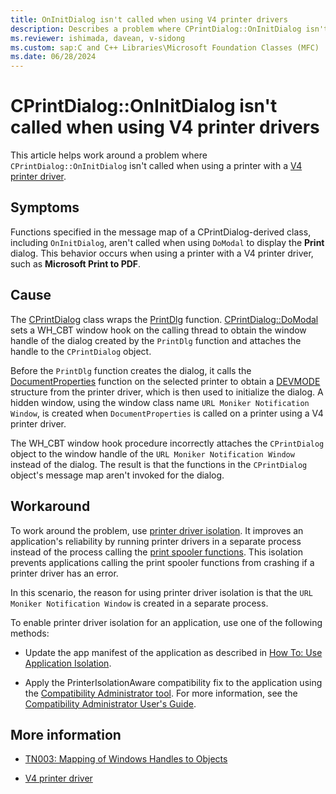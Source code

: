 ```yaml
---
title: OnInitDialog isn't called when using V4 printer drivers
description: Describes a problem where CPrintDialog::OnInitDialog isn't called when using a printer with a V4 printer driver. 
ms.reviewer: ishimada, davean, v-sidong
ms.custom: sap:C and C++ Libraries\Microsoft Foundation Classes (MFC)
ms.date: 06/28/2024
---
```


# CPrintDialog::OnInitDialog isn't called when using V4 printer drivers

This article helps work around a problem where `CPrintDialog::OnInitDialog` isn't called when using a printer with a [V4 printer driver](/windows-hardware/drivers/print/v4-printer-driver).

## Symptoms

Functions specified in the message map of a CPrintDialog-derived class, including `OnInitDialog`, aren't called when using `DoModal` to display the **Print** dialog. This behavior occurs when using a printer with a V4 printer driver, such as **Microsoft Print to PDF**.

## Cause

The [CPrintDialog](/cpp/mfc/reference/cprintdialog-class) class wraps the [PrintDlg](/previous-versions/windows/desktop/legacy/ms646940(v=vs.85)) function. [CPrintDialog::DoModal](/cpp/mfc/reference/cprintdialog-class#domodal) sets a WH_CBT window hook on the calling thread to obtain the window handle of the dialog created by the `PrintDlg` function and attaches the handle to the `CPrintDialog` object.

Before the `PrintDlg` function creates the dialog, it calls the [DocumentProperties](/windows/win32/printdocs/documentproperties) function on the selected printer to obtain a [DEVMODE](/windows/win32/api/wingdi/ns-wingdi-devmodea) structure from the printer driver, which is then used to initialize the dialog. A hidden window, using the window class name `URL Moniker Notification Window`, is created when `DocumentProperties` is called on a printer using a V4 printer driver.

The WH_CBT window hook procedure incorrectly attaches the `CPrintDialog` object to the window handle of the `URL Moniker Notification Window` instead of the dialog. The result is that the functions in the `CPrintDialog` object's message map aren't invoked for the dialog.

## Workaround

To work around the problem, use [printer driver isolation](/windows-hardware/drivers/print/printer-driver-isolation). It improves an application's reliability by running printer drivers in a separate process instead of the process calling the [print spooler functions](/windows/win32/printdocs/printing-and-print-spooler-functions#print-job-functions). This isolation prevents applications calling the print spooler functions from crashing if a printer driver has an error.

In this scenario, the reason for using printer driver isolation is that the `URL Moniker Notification Window` is created in a separate process.

To enable printer driver isolation for an application, use one of the following methods:

- Update the app manifest of the application as described in [How To: Use Application Isolation](/windows/win32/printdocs/use-application-isolation).

- Apply the PrinterIsolationAware compatibility fix to the application using the [Compatibility Administrator tool](/windows/deployment/planning/using-the-compatibility-administrator-tool). For more information, see the [Compatibility Administrator User's Guide](/windows/deployment/planning/compatibility-administrator-users-guide).

## More information

- [TN003: Mapping of Windows Handles to Objects](/cpp/mfc/tn003-mapping-of-windows-handles-to-objects)

- [V4 printer driver](/windows-hardware/drivers/print/v4-printer-driver)
